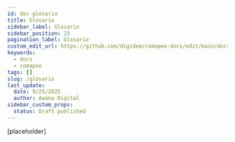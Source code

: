 ```yaml
---
id: doc-glosario
title: Glosario
sidebar_label: Glosario
sidebar_position: 23
pagination_label: Glosario
custom_edit_url: https://github.com/digidem/comapeo-docs/edit/main/docs/solucin-de-problemas/glosario.md
keywords:
  - docs
  - comapeo
tags: []
slug: /glosario
last_update:
  date: 9/25/2025
  author: Awana Digital
sidebar_custom_props:
  status: Draft published
---
```


[placeholder]

